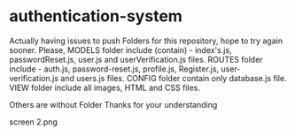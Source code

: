 # authentication-system 
Actually having issues to push Folders for this repository, hope to try again sooner.
Please, 
MODELS folder include (contain) - index's.js, passwordReset.js, user.js and userVerification.js files.
ROUTES folder include - auth.js, password-reset.js, profile.js, Register.js, user-verification.js and users.js files.
CONFIG folder contain only database.js file.
VIEW folder include all images, HTML and CSS files.

Others are without Folder
 Thanks for your understanding

screen 2.png
